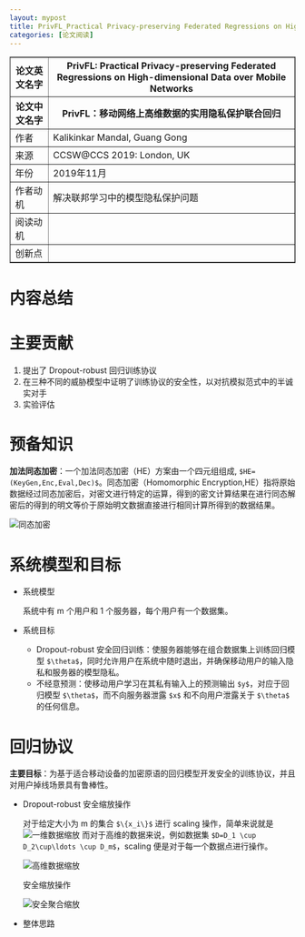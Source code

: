 ```yaml
---
layout: mypost
title: PrivFL_Practical Privacy-preserving Federated Regressions on High-dimensional Data over Mobile Networks
categories: [论文阅读]
---
```


<table border="1">
    <tr>
        <th>论文英文名字</th>
        <th>PrivFL: Practical Privacy-preserving Federated Regressions on High-dimensional Data over Mobile Networks</th>
    </tr>
    <tr>
        <th>论文中文名字</th>
        <th>PrivFL：移动网络上高维数据的实用隐私保护联合回归</th>
    </tr>
    <tr>
        <td>作者</td>
        <td>Kalikinkar Mandal, Guang Gong</td>
    </tr>
    <tr>
        <td>来源</td>
        <td>CCSW@CCS 2019: London, UK</td>
    </tr>
    <tr>
        <td>年份</td>
        <td>2019年11月</td>
    </tr>
    <tr>
        <td>作者动机</td>
        <td>解决联邦学习中的模型隐私保护问题</td>
    </tr>
    <tr>
        <td>阅读动机</td>
        <td></td>
    </tr>
    <tr>
        <td>创新点</td>
        <td></td>
    </tr>
</table>

# 内容总结

# 主要贡献

1. 提出了 Dropout-robust 回归训练协议
2. 在三种不同的威胁模型中证明了训练协议的安全性，以对抗模拟范式中的半诚实对手
3. 实验评估

# 预备知识

**加法同态加密**：一个加法同态加密（HE）方案由一个四元组组成, `$HE=(KeyGen,Enc,Eval,Dec)$`。同态加密（Homomorphic Encryption,HE）指将原始数据经过同态加密后，对密文进行特定的运算，得到的密文计算结果在进行同态解密后的得到的明文等价于原始明文数据直接进行相同计算所得到的数据结果。

![同态加密](HE.png)

# 系统模型和目标

+ 系统模型

  系统中有 m 个用户和 1 个服务器，每个用户有一个数据集。

+ 系统目标
  + Dropout-robust 安全回归训练：使服务器能够在组合数据集上训练回归模型 `$\theta$`，同时允许用户在系统中随时退出，并确保移动用户的输入隐私和服务器的模型隐私。
  + 不经意预测：使移动用户学习在其私有输入上的预测输出 `$y$`，对应于回归模型 `$\theta$`，而不向服务器泄露 `$x$` 和不向用户泄露关于 `$\theta$` 的任何信息。

# 回归协议

**主要目标**：为基于适合移动设备的加密原语的回归模型开发安全的训练协议，并且对用户掉线场景具有鲁棒性。

+ Dropout-robust 安全缩放操作

  对于给定大小为 m 的集合 `$\{x_i\}$` 进行 scaling 操作，简单来说就是
  ![一维数据缩放](一维数据缩放.png)
  而对于高维的数据来说，例如数据集 `$D=D_1 \cup D_2\cup\ldots \cup D_m$`，scaling 便是对于每一个数据点进行操作。
  
  ![高维数据缩放](高维数据缩放.png)
  
  安全缩放操作
  
  ![安全聚合缩放](安全聚合缩放.png)
  
+ 整体思路